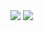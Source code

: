 <div style="display: flex, justify-content: center, align-items: center">
<img src='https://github-readme-stats.vercel.app/api?username=dewslyse&show_icons=true&count_private=true&theme=dark'>

<img src='https://github-readme-stats.vercel.app/api/top-langs/?username=dewslyse&langs_count=8&count_private=true&layout=compact&theme=dark'>
</div>
